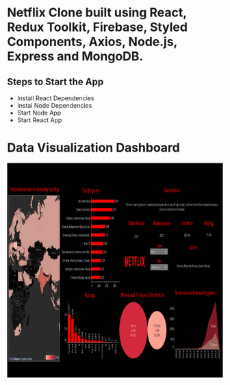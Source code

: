 # Netflix Clone built using React, Redux Toolkit, Firebase, Styled Components, Axios, Node.js, Express and MongoDB.

## Steps to Start the App

+ Install React Dependencies
+ Instal Node Dependencies
+ Start Node App
+ Start React App

# Data Visualization Dashboard 

<a href="../../" target="_blank"><img src="https://raw.githubusercontent.com/akash-2410/NetFlix-Mern/master/Screenshot 2024-06-02 151712.png" height="500" width="1200"></a>




